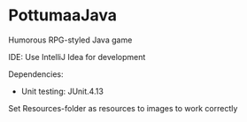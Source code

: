 PottumaaJava
============

Humorous RPG-styled Java game

IDE: Use IntelliJ Idea for development

Dependencies: 
- Unit testing: JUnit.4.13

Set Resources-folder as resources to images to work correctly